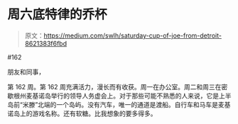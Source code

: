 # 周六底特律的乔杯

> 原文：<https://medium.com/swlh/saturday-cup-of-joe-from-detroit-8621383f6fbd>

#162

朋友和同事，

第 162 周。第 162 周充满活力，漫长而有收获。周一在办公室。周二和周三在密歇根州麦基诺岛举行的领导人务虚会上。对于那些可能不熟悉的人来说，它是上半岛前“米滕”北端的一个岛屿。没有汽车，唯一的通道是渡船。自行车和马车是麦基诺岛上的游戏名称。还有软糖。比我想象的要多得多。